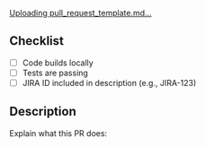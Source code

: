[Uploading pull_request_template.md…]()
## Checklist
- [ ] Code builds locally
- [ ] Tests are passing
- [ ] JIRA ID included in description (e.g., JIRA-123)

## Description
Explain what this PR does:
